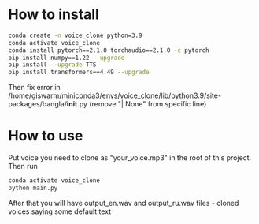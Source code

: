 # How to install

```bash
conda create -n voice_clone python=3.9
conda activate voice_clone
conda install pytorch==2.1.0 torchaudio==2.1.0 -c pytorch
pip install numpy==1.22 --upgrade
pip install --upgrade TTS
pip install transformers==4.49 --upgrade
```

Then fix error in /home/giswarm/miniconda3/envs/voice_clone/lib/python3.9/site-packages/bangla/__init__.py (remove "| None" from specific line)

# How to use

Put voice you need to clone as "your_voice.mp3" in the root of this project. Then run

```bash
conda activate voice_clone
python main.py
```

After that you will have output_en.wav and output_ru.wav files - cloned voices saying some default text
